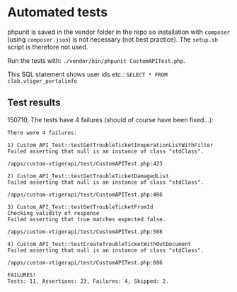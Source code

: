 Automated tests
==============

phpunit is saved in the vendor folder in the repo so installation with
`composer` (using `composer.json`) is not necessary (not best practice).
The `setup.sh` script is therefore not used.

Run the tests with: `./vendor/bin/phpunit CustomAPITest.php`.

This SQL statement shows user ids etc.: `SELECT * FROM clab.vtiger_portalinfo`


Test results
------------

150710, The tests have 4 failures (should of course have been fixed...):

```
There were 4 failures:

1) Custom_API_Test::testGetTroubleTicketInoperationListWithFilter
Failed asserting that null is an instance of class "stdClass".

/apps/custom-vtigerapi/test/CustomAPITest.php:423

2) Custom_API_Test::testGetTroubleTicketDamagedList
Failed asserting that null is an instance of class "stdClass".

/apps/custom-vtigerapi/test/CustomAPITest.php:466

3) Custom_API_Test::testGetTroubleTicketFromId
Checking validity of response
Failed asserting that true matches expected false.

/apps/custom-vtigerapi/test/CustomAPITest.php:508

4) Custom_API_Test::testCreateTroubleTicketWithOutDocument
Failed asserting that null is an instance of class "stdClass".

/apps/custom-vtigerapi/test/CustomAPITest.php:686

FAILURES!
Tests: 11, Assertions: 23, Failures: 4, Skipped: 2.
```


